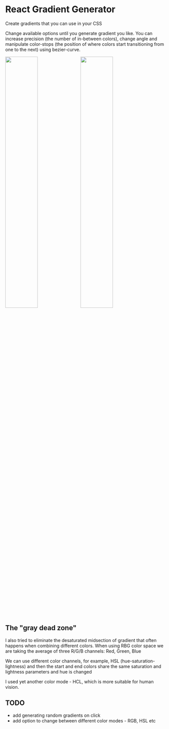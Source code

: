 # React Gradient Generator

Create gradients that you can use in your CSS

Change available options until you generate gradient you like. You can increase precision (the number of in-between colors), change angle and manipulate color-stops (the position of where colors start transitioning from one to the next) using bezier-curve.

<p>
  <img src="https://github.com/user-attachments/assets/675ba18f-295d-4879-a9e9-9d50b189e759" width="45%" style="float: left; margin-right: 10px;" />
  <img src="https://github.com/user-attachments/assets/e194e177-1aaf-4492-b82f-c9cb20437c60" width="45%" />
</p>

## The "gray dead zone"

I also tried to eliminate the desaturated midsection of gradient that often happens when combining different colors.
When using RBG color space we are taking the average of three R/G/B channels: Red, Green, Blue

We can use different color channels, for example, HSL (hue-saturation-lightness) and then the start and end colors share the same saturation and lightness parameters and hue is changed

I used yet another color mode - HCL, which is more suitable for human vision.

## TODO

- add generating random gradients on click
- add option to change between different color modes - RGB, HSL etc
